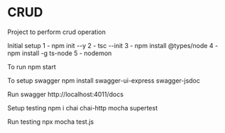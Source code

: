 # CRUD
Project to perform crud operation

Initial setup
1 - npm init --y
2 - tsc --init
3 - npm install @types/node
4 - npm install -g ts-node
5 - nodemon


To run
 npm start

To setup swagger
 npm install swagger-ui-express swagger-jsdoc

Run swagger
  http://localhost:4011/docs

Setup testing
 npm i chai chai-http mocha supertest

Run testing
 npx mocha test.js